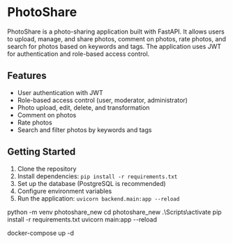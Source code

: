 # PhotoShare

PhotoShare is a photo-sharing application built with FastAPI. It allows users to upload, manage, and share photos, comment on photos, rate photos, and search for photos based on keywords and tags. The application uses JWT for authentication and role-based access control.

## Features

- User authentication with JWT
- Role-based access control (user, moderator, administrator)
- Photo upload, edit, delete, and transformation
- Comment on photos
- Rate photos
- Search and filter photos by keywords and tags

## Getting Started

1. Clone the repository
2. Install dependencies: `pip install -r requirements.txt`
3. Set up the database (PostgreSQL is recommended)
4. Configure environment variables
5. Run the application: `uvicorn backend.main:app --reload`


python -m venv photoshare_new
cd photoshare_new
.\Scripts\activate
pip install -r requirements.txt
uvicorn main:app --reload

docker-compose up -d
